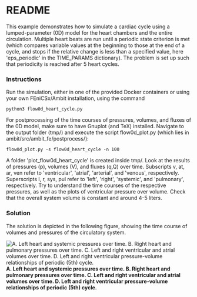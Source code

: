 # README #

This example demonstrates how to simulate a cardiac cycle using a lumped-parameter (0D) model for the heart chambers and the entire circulation. Multiple heart beats are run
until a periodic state criterion is met (which compares variable values at the beginning to those at the end of a cycle, and stops if the relative change is less than
a specified value, here 'eps_periodic' in the TIME_PARAMS dictionary). The problem is set up such that periodicity is reached after 5 heart cycles.

### Instructions ###
Run the simulation, either in one of the provided Docker containers or using your own FEniCSx/Ambit installation, using the command
```
python3 flow0d_heart_cycle.py
```

For postprocessing of the time courses of pressures, volumes, and fluxes of the 0D model, make sure to have Gnuplot (and TeX) installed.
Navigate to the output folder (tmp/) and execute the script flow0d_plot.py (which lies in ambit/src/ambit_fe/postprocess/):
```
flow0d_plot.py -s flow0d_heart_cycle -n 100
```
A folder 'plot_flow0d_heart_cycle' is created inside tmp/. Look at the results of pressures (p), volumes (V), and fluxes (q,Q) over time.
Subscripts v, at, ar, ven refer to 'ventricular', 'atrial', 'arterial', and 'venous', respectively. Superscripts l, r, sys, pul refer to 'left', 'right', 'systemic', and
'pulmonary', respectively.
Try to understand the time courses of the respective pressures, as well as the plots of ventricular pressure over volume.
Check that the overall system volume is constant and around 4-5 liters.

### Solution ###

The solution is depicted in the following figure, showing the time course of volumes and pressures of the circulatory system.

![A. Left heart and systemic pressures over time. B. Right heart and pulmonary pressures over time. C. Left and right ventricular and atrial volumes over time. D. Left and right ventricular pressure-volume relationships of periodic (5th) cycle.](https://github.com/marchirschvogel/ambit/assets/52761273/9df6b4a8-2acc-453d-b79b-fc797abcb2c9)
**A. Left heart and systemic pressures over time. B. Right heart and pulmonary pressures over time. C. Left and right ventricular and atrial volumes over time. D. Left and right ventricular pressure-volume relationships of periodic (5th) cycle.**
